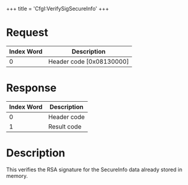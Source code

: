 +++
title = 'CfgI:VerifySigSecureInfo'
+++

# Request

| Index Word | Description                |
|------------|----------------------------|
| 0          | Header code \[0x08130000\] |

# Response

| Index Word | Description |
|------------|-------------|
| 0          | Header code |
| 1          | Result code |

# Description

This verifies the RSA signature for the SecureInfo data already stored
in memory.
